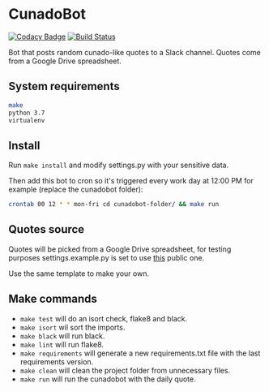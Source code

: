 # CunadoBot

[![Codacy Badge](https://api.codacy.com/project/badge/Grade/f5a40f45ecca484589623a8010924879)](https://www.codacy.com/app/pablobuenaposada/cunadobot?utm_source=github.com&amp;utm_medium=referral&amp;utm_content=pablobuenaposada/cunadobot&amp;utm_campaign=Badge_Grade)
[![Build Status](https://travis-ci.org/pablobuenaposada/cunadobot.svg?branch=master)](https://travis-ci.org/pablobuenaposada/cunadobot)

Bot that posts random cunado-like quotes to a Slack channel.
Quotes come from a Google Drive spreadsheet.

## System requirements
```bash
make
python 3.7
virtualenv
```

## Install
Run `make install` and modify settings.py with your sensitive data.

Then add this bot to cron so it's triggered every work day at 12:00 PM for example (replace the cunadobot folder):
```sh
crontab 00 12 * * mon-fri cd cunadobot-folder/ && make run
```
## Quotes source
Quotes will be picked from a Google Drive spreadsheet, for testing purposes settings.example.py is set to use [this](https://docs.google.com/spreadsheets/d/1Op02wAow7MEStkCtzAoNhDcbr6osR2AJAUdlIkFZ_yk/edit?usp=sharing) public one.

Use the same template to make your own.

## Make commands
- `make test` will do an isort check, flake8 and black.
- `make isort` wil sort the imports.
- `make black` will run black. 
- `make lint` will run flake8.
- `make requirements` will generate a new requirements.txt file with the last requirements version.
- `make clean` will clean the project folder from unnecessary files.
- `make run` will run the cunadobot with the daily quote.
